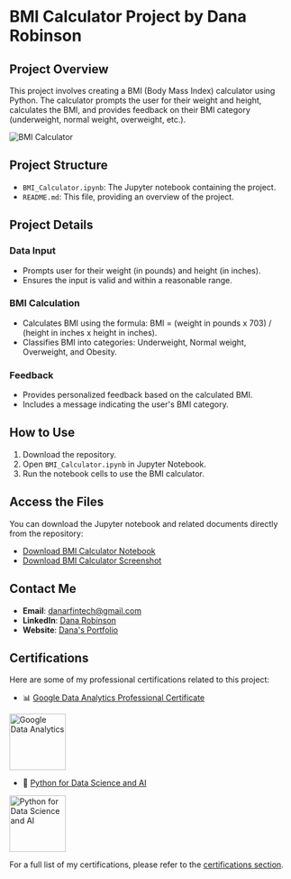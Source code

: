 # BMI Calculator Project by Dana Robinson

## Project Overview
This project involves creating a BMI (Body Mass Index) calculator using Python. The calculator prompts the user for their weight and height, calculates the BMI, and provides feedback on their BMI category (underweight, normal weight, overweight, etc.).

![BMI Calculator](https://github.com/danartech/BMI-Calculator_Python-Project/blob/main/BMI%20Calculator%20Screenshot.png)

## Project Structure
- `BMI_Calculator.ipynb`: The Jupyter notebook containing the project.
- `README.md`: This file, providing an overview of the project.

## Project Details
### Data Input
- Prompts user for their weight (in pounds) and height (in inches).
- Ensures the input is valid and within a reasonable range.

### BMI Calculation
- Calculates BMI using the formula: BMI = (weight in pounds x 703) / (height in inches x height in inches).
- Classifies BMI into categories: Underweight, Normal weight, Overweight, and Obesity.

### Feedback
- Provides personalized feedback based on the calculated BMI.
- Includes a message indicating the user's BMI category.

## How to Use
1. Download the repository.
2. Open `BMI_Calculator.ipynb` in Jupyter Notebook.
3. Run the notebook cells to use the BMI calculator.

## Access the Files
You can download the Jupyter notebook and related documents directly from the repository:
- [Download BMI Calculator Notebook](https://github.com/danartech/BMI-Calculator_Python-Project/blob/main/BMI%20Calculator.ipynb)
- [Download BMI Calculator Screenshot](https://github.com/danartech/BMI-Calculator_Python-Project/blob/main/BMI%20Calculator%20Screenshot.png)

## Contact Me
- **Email**: [danarfintech@gmail.com](mailto:danarfintech@gmail.com)
- **LinkedIn**: [Dana Robinson](https://www.linkedin.com/in/dana-robinson-acct)
- **Website**: [Dana's Portfolio](https://danartech.github.io/DanaTheAnalyst.github.io/)

## Certifications

Here are some of my professional certifications related to this project:

  - 📊 [Google Data Analytics Professional Certificate](https://coursera.org/share/4ed75de36411d7d5c0389e2d61a2c2ff)
<img src="https://i.imgur.com/lctxOq1.png" alt="Google Data Analytics " width="100"/>

  - 🐍 [Python for Data Science and AI](https://www.credly.com/badges/4f0fcef8-75d4-4114-9ccc-20a10d21f494/public_url)
<img src="https://i.imgur.com/xiEJ7PF.png" alt="Python for Data Science and AI" width="100"/>

For a full list of my certifications, please refer to the [certifications section](https://github.com/danartech).
